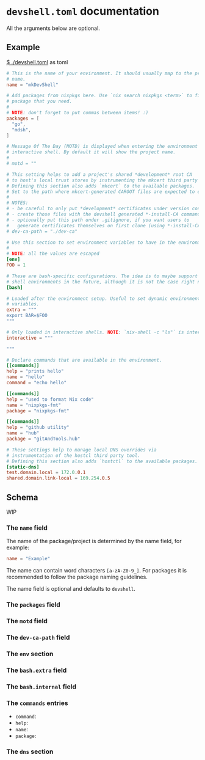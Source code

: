 # `devshell.toml` documentation

All the arguments below are optional.

## Example

[$ ./devshell.toml](./devshell.toml) as toml
```toml
# This is the name of your environment. It should usually map to the project
# name.
name = "mkDevShell"

# Add packages from nixpkgs here. Use `nix search nixpkgs <term>` to find the
# package that you need.
#
# NOTE: don't forget to put commas between items! :)
packages = [
  "go",
  "mdsh",
]

# Message Of The Day (MOTD) is displayed when entering the environment with an
# interactive shell. By default it will show the project name.
#
# motd = ""

# This setting helps to add a project's shared *development* root CA
# to host's local trust stores by instrumenting the mkcert third party tool.
# Defining this section also adds `mkcert` to the available packages.
# Set to the path where mkcert-generated CAROOT files are expected to exist
#
# NOTES:
# - be careful to only put *development* certificates under version control
# - create those files with the devshell generated *-install-CA command
# - optionally put this path under .gitignore, if you want users to
#   generate certificates themselves on first clone (using *-install-CA)
# dev-ca-path = "./dev-ca"

# Use this section to set environment variables to have in the environment.
#
# NOTE: all the values are escaped
[env]
FOO = 1

# These are bash-specific configurations. The idea is to maybe support other
# shell environments in the future, although it is not the case right now.
[bash]

# Loaded after the environment setup. Useful to set dynamic environment
# variables.
extra = """
export BAR=$FOO
"""

# Only loaded in interactive shells. NOTE: `nix-shell -c "ls"` is interactive
interactive = """

"""

# Declare commands that are available in the environment.
[[commands]]
help = "prints hello"
name = "hello"
command = "echo hello"

[[commands]]
help = "used to format Nix code"
name = "nixpkgs-fmt"
package = "nixpkgs-fmt"

[[commands]]
help = "github utility"
name = "hub"
package = "gitAndTools.hub"

# These settings help to manage local DNS overrides via
# instrumentation of the hostcl third party tool.
# Defining this section also adds `hostctl` to the available packages.
[static-dns]
test.domain.local = 172.0.0.1
shared.domain.link-local = 169.254.0.5
```

## Schema

WIP

### The `name` field

The name of the package/project is determined by the name field, for example:

```toml
name = "Example"
```

The name can contain word characters `[a-zA-Z0-9_]`. For packages it is
recommended to follow the package naming guidelines.

The name field is optional and defaults to `devshell`.

### The `packages` field

### The `motd` field

### The `dev-ca-path` field

### The `env` section

### The `bash.extra` field

### The `bash.internal` field

### The `commands` entries

* `command`:
* `help`:
* `name`:
* `package`:

### The `dns` section

